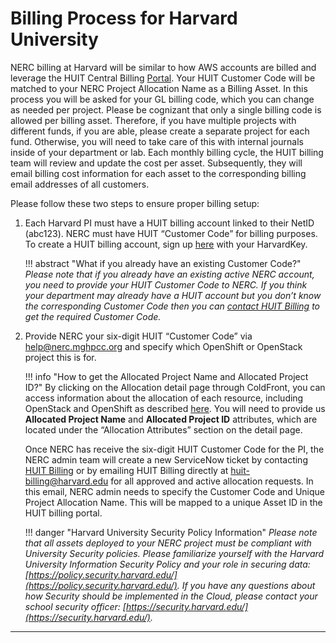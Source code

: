 # Billing Process for Harvard University

NERC billing at Harvard will be similar to how AWS accounts are billed and leverage
the HUIT Central Billing [Portal](https://billing.huit.harvard.edu/). Your HUIT
Customer Code will be matched to your NERC Project Allocation Name as a Billing
Asset. In this process you will be asked for your GL billing code, which you can
change as needed per project. Please be cognizant that only a single billing code
is allowed per billing asset. Therefore, if you have multiple projects with different
funds, if you are able, please create a separate project for each fund. Otherwise,
you will need to take care of this with internal journals inside of your department
or lab. Each monthly billing cycle, the HUIT billing team will review and update
the cost per asset. Subsequently, they will email billing cost information for
each asset to the corresponding billing email addresses of all customers.

Please follow these two steps to ensure proper billing setup:

1. Each Harvard PI must have a HUIT billing account linked to their NetID (abc123).
NERC must have HUIT “Customer Code” for billing purposes. To create a HUIT billing
account, sign up [here](https://billing.huit.harvard.edu/portal/allusers/newcustomer)
with your HarvardKey.

    !!! abstract "What if you already have an existing Customer Code?"
        *Please note that if you already have an existing active NERC account, you
        need to provide your HUIT Customer Code to NERC. If you think your department
        may already have a HUIT account but you don’t know the corresponding Customer
        Code then you can [contact HUIT Billing](https://billing.huit.harvard.edu/portal/allusers/contactus)
        to get the required Customer Code.*

2. Provide NERC your six-digit HUIT “Customer Code” via
[help@nerc.mghpcc.org](mailto:help@nerc.mghpcc.org?subject=NERC%20HUIT%20Customer%20Code%Details)
and specify which OpenShift or OpenStack project this is for.

    !!! info "How to get the Allocated Project Name and Allocated Project ID?"
        By clicking on the Allocation detail page through ColdFront, you can access
        information about the allocation of each resource, including OpenStack and
        OpenShift as described [here](../get-an-allocation.md#general-user-view).
        You will need to provide us **Allocated Project Name** and **Allocated Project
        ID** attributes, which are located under the “Allocation Attributes”
        section on the detail page.

    Once NERC has receive the six-digit HUIT Customer Code for the PI, the NERC
    admin team will create a new ServiceNow ticket by contacting
    [HUIT Billing](https://billing.huit.harvard.edu/portal/allusers/contactus)
    or by emailing HUIT Billing directly at
    [huit-billing@harvard.edu](mailto:huit-billing@harvard.edu?subject=HUIT%20Customer%20Code%For%20NERC)
    for all approved and active allocation requests. In this email, NERC admin
    needs to specify the Customer Code and Unique Project Allocation Name. This
    will be mapped to a unique Asset ID in the HUIT billing portal.

    !!! danger "Harvard University Security Policy Information"
        *Please note that all assets deployed to your NERC project must be compliant
        with University Security policies. Please familiarize yourself with the
        Harvard University Information Security Policy and your role in securing
        data: [https://policy.security.harvard.edu/](https://policy.security.harvard.edu/).
        If you have any questions about how Security should be implemented in the
        Cloud, please contact your school security officer: [https://security.harvard.edu/](https://security.harvard.edu/).*

---
